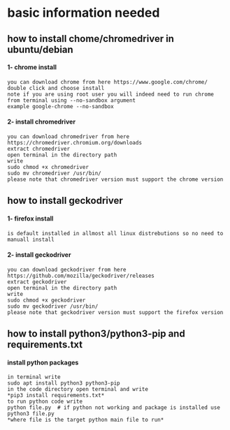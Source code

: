 # basic information needed
## how to install chome/chromedriver in ubuntu/debian 
  #### 1- chrome install 
    you can download chrome from here https://www.google.com/chrome/
    double click and choose install
    note if you are using root user you will indeed need to run chrome from terminal using --no-sandbox argument
    example google-chrome --no-sandbox  

  #### 2- install chromedriver
    you can download chromedriver from here https://chromedriver.chromium.org/downloads
    extract chromedriver 
    open terminal in the directory path
    write 
    sudo chmod +x chromedriver
    sudo mv chromedriver /usr/bin/  
    please note that chromedriver version must support the chrome version  
      
## how to install geckodriver
  #### 1- firefox install
    is default installed in allmost all linux distrebutions so no need to manuall install
  #### 2- install geckodriver
    you can download geckodriver from here https://github.com/mozilla/geckodriver/releases
    extract geckodriver 
    open terminal in the directory path
    write 
    sudo chmod +x geckodriver
    sudo mv geckodriver /usr/bin/  
    please note that geckodriver version must support the firefox version  

## how to install python3/python3-pip and requirements.txt
  #### install python packages
    in terminal write 
    sudo apt install python3 python3-pip
    in the code directory open terminal and write
    *pip3 install requirements.txt*
    to run python code write
    python file.py  # if python not working and package is installed use
    python3 file.py
    *where file is the target python main file to run*
    
    
